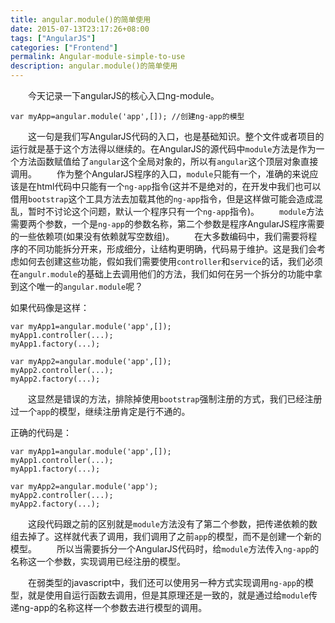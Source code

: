 ```yaml
---
title: angular.module()的简单使用
date: 2015-07-13T23:17:26+08:00
tags: ["AngularJS"]
categories: ["Frontend"]
permalink: Angular-module-simple-to-use
description: angular.module()的简单使用
---
```

　　今天记录一下angularJS的核心入口ng-module。


```
var myApp=angular.module('app',[]); //创建ng-app的模型
```
　　这一句是我们写AngularJS代码的入口，也是基础知识。整个文件或者项目的运行就是基于这个方法得以继续的。在AngularJS的源代码中`module`方法是作为一个方法函数赋值给了`angular`这个全局对象的，所以有`angular`这个顶层对象直接调用。<!--more-->
　　作为整个AngularJS程序的入口，`module`只能有一个，准确的来说应该是在html代码中只能有一个`ng-app`指令(这并不是绝对的，在开发中我们也可以借用`bootstrap`这个工具方法去加载其他的`ng-app`指令，但是这样做可能会造成混乱，暂时不讨论这个问题，默认一个程序只有一个`ng-app`指令)。
　　`module`方法需要两个参数，一个是`ng-app`的参数名称，第二个参数是程序AngularJS程序需要的一些依赖项(如果没有依赖就写空数组)。
　　在大多数编码中，我们需要将程序的不同功能拆分开来，形成细分，让结构更明确，代码易于维护。这是我们会考虑如何去创建这些功能，假如我们需要使用`controller`和`service`的话，我们必须在`angulr.module`的基础上去调用他们的方法，我们如何在另一个拆分的功能中拿到这个唯一的`angular.module`呢？

如果代码像是这样：
```
var myApp1=angular.module('app',[]);
myApp1.controller(...);
myApp1.factory(...);

var myApp2=angular.module('app',[]);
myApp2.controller(...);
myApp2.factory(...);
```
　　这显然是错误的方法，排除掉使用`bootstrap`强制注册的方式，我们已经注册过一个`app`的模型，继续注册肯定是行不通的。

正确的代码是：
```
var myApp1=angular.module('app',[]);
myApp1.controller(...);
myApp1.factory(...);

var myApp2=angular.module('app');
myApp2.controller(...);
myApp2.factory(...);
```
　　这段代码跟之前的区别就是`module`方法没有了第二个参数，把传递依赖的数组去掉了。这样就代表了调用，我们调用了之前`app`的模型，而不是创建一个新的模型。
　　所以当需要拆分一个AngularJS代码时，给`module`方法传入`ng-app`的名称这一个参数，实现调用已经注册的模型。

　　在弱类型的javascript中，我们还可以使用另一种方式实现调用`ng-app`的模型，就是使用自运行函数去调用，但是其原理还是一致的，就是通过给`module`传递ng-app的名称这样一个参数去进行模型的调用。
